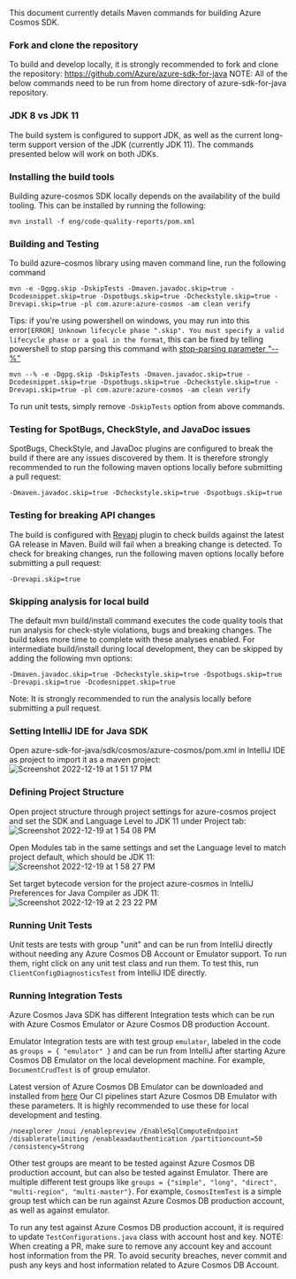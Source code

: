 This document currently details Maven commands for building Azure Cosmos SDK.

### Fork and clone the repository
To build and develop locally, it is strongly recommended to fork and clone the repository: https://github.com/Azure/azure-sdk-for-java
NOTE: All of the below commands need to be run from home directory of azure-sdk-for-java repository.

### JDK 8 vs JDK 11
The build system is configured to support JDK, as well as the current long-term support version of the JDK (currently JDK 11). The commands presented below will work on both JDKs.

### Installing the build tools
Building azure-cosmos SDK locally depends on the availability of the build tooling. This can be installed by running the following:

```shell
mvn install -f eng/code-quality-reports/pom.xml 
```

### Building and Testing

To build azure-cosmos library using maven command line, run the following command

```shell
mvn -e -Dgpg.skip -DskipTests -Dmaven.javadoc.skip=true -Dcodesnippet.skip=true -Dspotbugs.skip=true -Dcheckstyle.skip=true -Drevapi.skip=true -pl com.azure:azure-cosmos -am clean verify
```

Tips: if you're using powershell on windows, you may run into this error`[ERROR] Unknown lifecycle phase ".skip". You must specify a valid lifecycle phase or a goal in the format`, this can be fixed by telling powershell to stop parsing this command with [stop-parsing parameter "--%"](https://technet.microsoft.com/library/hh847892.aspx) 

```shell
mvn --% -e -Dgpg.skip -DskipTests -Dmaven.javadoc.skip=true -Dcodesnippet.skip=true -Dspotbugs.skip=true -Dcheckstyle.skip=true -Drevapi.skip=true -pl com.azure:azure-cosmos -am clean verify
```

To run unit tests, simply remove `-DskipTests` option from above commands.

### Testing for SpotBugs, CheckStyle, and JavaDoc issues
SpotBugs, CheckStyle, and JavaDoc plugins are configured to break the build if there are any issues discovered by them. It is therefore strongly recommended to run the following maven options locally before submitting a pull request:

```shell
-Dmaven.javadoc.skip=true -Dcheckstyle.skip=true -Dspotbugs.skip=true
```

### Testing for breaking API changes
The build is configured with [Revapi](https://revapi.org) plugin to check builds against the latest GA release in Maven. Build will fail when a breaking change is detected. To check for breaking changes, run the following maven options locally before submitting a pull request:

```shell
-Drevapi.skip=true
```

### Skipping analysis for local build

The default mvn build/install command executes the code quality tools that run analysis for check-style violations, bugs and breaking changes. The build takes more time to complete with these analyses enabled. For intermediate build/install during local development, they can be skipped by adding the following mvn options:

```
-Dmaven.javadoc.skip=true -Dcheckstyle.skip=true -Dspotbugs.skip=true -Drevapi.skip=true -Dcodesnippet.skip=true
```

Note: It is strongly recommended to run the analysis locally before submitting a pull request.

### Setting IntelliJ IDE for Java SDK

Open azure-sdk-for-java/sdk/cosmos/azure-cosmos/pom.xml in IntelliJ IDE as project to import it as a maven project:
![Screenshot 2022-12-19 at 1 51 17 PM](https://user-images.githubusercontent.com/14034156/208549832-9edf00d6-613a-4efd-a410-eaeb7abe86cd.png)


### Defining Project Structure

Open project structure through project settings for azure-cosmos project and set the SDK and Language Level to JDK 11 under Project tab:
![Screenshot 2022-12-19 at 1 54 08 PM](https://user-images.githubusercontent.com/14034156/208549843-4824a467-9d21-4ffa-bc56-7f14da9d573c.png)

Open Modules tab in the same settings and set the Language level to match project default, which should be JDK 11:
![Screenshot 2022-12-19 at 1 58 27 PM](https://user-images.githubusercontent.com/14034156/208549863-d541c174-c7a3-48d6-b186-e19b78153cff.png)


Set target bytecode version for the project azure-cosmos in IntelliJ Preferences for Java Compiler as JDK 11: 
![Screenshot 2022-12-19 at 2 23 22 PM](https://user-images.githubusercontent.com/14034156/208549894-39804c35-9f4c-4b74-b076-aeaf24edd847.png)


### Running Unit Tests

Unit tests are tests with group "unit" and can be run from IntelliJ directly without needing any Azure Cosmos DB Account or Emulator support. To run them, right click on any unit test class and run them. To test this, run `ClientConfigDiagnosticsTest` from IntelliJ IDE directly. 

### Running Integration Tests

Azure Cosmos Java SDK has different Integration tests which can be run with Azure Cosmos Emulator or Azure Cosmos DB production Account. 

Emulator Integration tests are with test group `emulator`, labeled in the code as `groups = { "emulator" }` and can be run from IntelliJ after starting Azure Cosmos DB Emulator on the local development machine. For example, `DocumentCrudTest` is of group emulator.

Latest version of Azure Cosmos DB Emulator can be downloaded and installed from [here](https://learn.microsoft.com/azure/cosmos-db/local-emulator)
Our CI pipelines start Azure Cosmos DB Emulator with these parameters. It is highly recommended to use these for local development and testing.
```shell
/noexplorer /noui /enablepreview /EnableSqlComputeEndpoint /disableratelimiting /enableaadauthentication /partitioncount=50 /consistency=Strong
```

Other test groups are meant to be tested against Azure Cosmos DB production account, but can also be tested against Emulator. There are multiple different test groups like `groups = {"simple", "long", "direct", "multi-region", "multi-master"}`. For example, `CosmosItemTest` is a simple group test which can be run against Azure Cosmos DB production account, as well as against emulator.

To run any test against Azure Cosmos DB production account, it is required to update `TestConfigurations.java` class with account host and key. 
NOTE: When creating a PR, make sure to remove any account key and account host information from the PR. To avoid security breaches, never commit and push any keys and host information related to Azure Cosmos DB Account.
